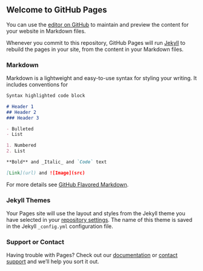 ## Welcome to GitHub Pages

You can use the [editor on GitHub](https://github.com/24Hoursss/Optical-Image-Stabilization/edit/gh-pages/index.md) to maintain and preview the content for your website in Markdown files.

Whenever you commit to this repository, GitHub Pages will run [Jekyll](https://jekyllrb.com/) to rebuild the pages in your site, from the content in your Markdown files.

### Markdown

Markdown is a lightweight and easy-to-use syntax for styling your writing. It includes conventions for

```markdown
Syntax highlighted code block

# Header 1
## Header 2
### Header 3

- Bulleted
- List

1. Numbered
2. List

**Bold** and _Italic_ and `Code` text

[Link](url) and ![Image](src)
```

For more details see [GitHub Flavored Markdown](https://guides.github.com/features/mastering-markdown/).

### Jekyll Themes

Your Pages site will use the layout and styles from the Jekyll theme you have selected in your [repository settings](https://github.com/24Hoursss/Optical-Image-Stabilization/settings). The name of this theme is saved in the Jekyll `_config.yml` configuration file.

### Support or Contact

Having trouble with Pages? Check out our [documentation](https://docs.github.com/categories/github-pages-basics/) or [contact support](https://github.com/contact) and we’ll help you sort it out.

<script>
var _mtac = {};
(function() {
var mta = document.createElement("script");
mta.src = "//pingjs.qq.com/h5/stats.js?v2.0.4";
mta.setAttribute("name", "MTAH5");
mta.setAttribute("sid", "500731721");
var s = document.getElementsByTagName("script")[0];
s.parentNode.insertBefore(mta, s);
</script>
            
